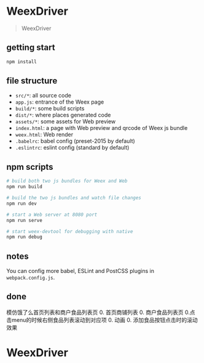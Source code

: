# WeexDriver

> WeexDriver

## getting start

```bash
npm install
```

## file structure

* `src/*`: all source code
* `app.js`: entrance of the Weex page
* `build/*`: some build scripts
* `dist/*`: where places generated code
* `assets/*`: some assets for Web preview
* `index.html`: a page with Web preview and qrcode of Weex js bundle
* `weex.html`: Web render
* `.babelrc`: babel config (preset-2015 by default)
* `.eslintrc`: eslint config (standard by default)

## npm scripts

```bash
# build both two js bundles for Weex and Web
npm run build

# build the two js bundles and watch file changes
npm run dev

# start a Web server at 8080 port
npm run serve

# start weex-devtool for debugging with native
npm run debug
```

## notes

You can config more babel, ESLint and PostCSS plugins in `webpack.config.js`.

## done
模仿饿了么首页列表和商户食品列表页
0. 首页商铺列表
0. 商户食品列表页
    0.点击menu的时候右侧食品列表滚动到对应项
0. 动画
    0. 添加食品按钮点击时的滚动效果

# WeexDriver
